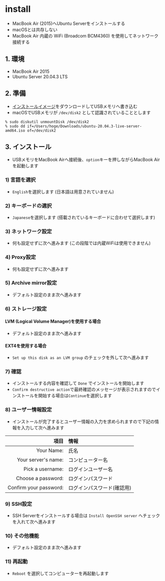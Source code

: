 # install

- MacBook Air (2015)へUbuntu Serverをインストールする
- macOSとは共存しない
- MacBook Air 内蔵の WiFi (Broadcom BCM4360) を使用してネットワーク接続する

## 1. 環境

- MacBook Air 2015
- Ubuntu Server 20.04.3 LTS

## 2. 準備

- [インストールイメージ]("https://jp.ubuntu.com/download/thank-you?version=20.04.3&architecture=amd64&platform=live-server")をダウンロードしてUSBメモリへ書き込む
- macOSでUSBメモリが `/dev/disk2` として認識されていることとします

```
% sudo diskutil unmountDisk /dev/disk2
% sudo dd if=/Users/hoge/Downloads/ubuntu-20.04.3-live-server-amd64.iso of=/dev/disk2
```

## 3. インストール

- USBメモリをMacBook Airへ接続後、`option`キーを押しながらMacBook Airを起動します

### 1) 言語を選択

- `English`を選択します (日本語は用意されていません)

### 2) キーボードの選択

- `Japanese`を選択します (搭載されているキーボードに合わせて選択します)

### 3) ネットワーク設定

- 何も設定せずに次へ進みます (この段階では内蔵WiFiは使用できません)

### 4) Proxy設定

- 何も設定せずに次へ進みます

### 5) Archive mirror設定

- デフォルト設定のまま次へ進みます

### 6) ストレージ設定

#### LVM (Logical Volume Manager)を使用する場合

- デフォルト設定のまま次へ進みます

#### EXT4を使用する場合

- `Set up this disk as an LVM group` のチェックを外して次へ進みます

### 7) 確認

- インストールする内容を確認して `Done` でインストールを開始します
- `Confirm destructive action`で最終確認のメッセージが表示されますのでインストールを開始する場合は`Continue`を選択します

### 8) ユーザー情報設定

- インストールが完了するとユーザー情報の入力を求められますので下記の情報を入力して次へ進みます

|項目|情報|
|--:|:---|
|Your Name:|氏名|
|Your server's name:|コンピューター名|
|Pick a username:|ログインユーザー名|
|Choose a password:|ログインパスワード|
|Confirm your password:|ログインパスワード(確認用)|


### 9) SSH設定

- SSH Serverをインストールする場合は `Install OpenSSH server` へチェックを入れて次へ進みます

### 10) その他機能

- デフォルト設定のまま次へ進みます

### 11) 再起動

- `Reboot` を選択してコンピューターを再起動します


